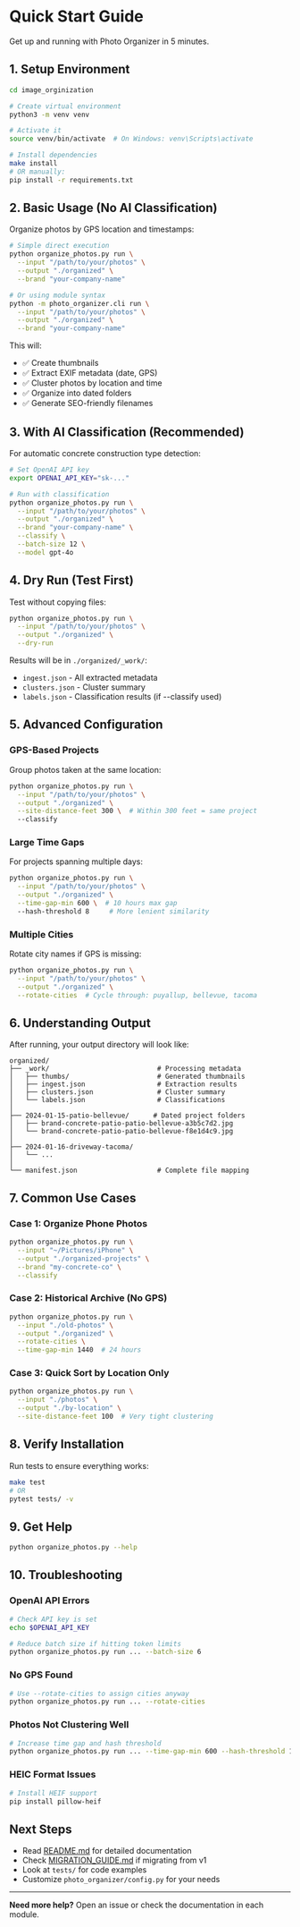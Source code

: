 # Quick Start Guide

Get up and running with Photo Organizer in 5 minutes.

## 1. Setup Environment

```bash
cd image_orginization

# Create virtual environment
python3 -m venv venv

# Activate it
source venv/bin/activate  # On Windows: venv\Scripts\activate

# Install dependencies
make install
# OR manually:
pip install -r requirements.txt
```

## 2. Basic Usage (No AI Classification)

Organize photos by GPS location and timestamps:

```bash
# Simple direct execution
python organize_photos.py run \
  --input "/path/to/your/photos" \
  --output "./organized" \
  --brand "your-company-name"

# Or using module syntax
python -m photo_organizer.cli run \
  --input "/path/to/your/photos" \
  --output "./organized" \
  --brand "your-company-name"
```

This will:
- ✅ Create thumbnails
- ✅ Extract EXIF metadata (date, GPS)
- ✅ Cluster photos by location and time
- ✅ Organize into dated folders
- ✅ Generate SEO-friendly filenames

## 3. With AI Classification (Recommended)

For automatic concrete construction type detection:

```bash
# Set OpenAI API key
export OPENAI_API_KEY="sk-..."

# Run with classification
python organize_photos.py run \
  --input "/path/to/your/photos" \
  --output "./organized" \
  --brand "your-company-name" \
  --classify \
  --batch-size 12 \
  --model gpt-4o
```

## 4. Dry Run (Test First)

Test without copying files:

```bash
python organize_photos.py run \
  --input "/path/to/your/photos" \
  --output "./organized" \
  --dry-run
```

Results will be in `./organized/_work/`:
- `ingest.json` - All extracted metadata
- `clusters.json` - Cluster summary
- `labels.json` - Classification results (if --classify used)

## 5. Advanced Configuration

### GPS-Based Projects
Group photos taken at the same location:

```bash
python organize_photos.py run \
  --input "/path/to/your/photos" \
  --output "./organized" \
  --site-distance-feet 300 \  # Within 300 feet = same project
  --classify
```

### Large Time Gaps
For projects spanning multiple days:

```bash
python organize_photos.py run \
  --input "/path/to/your/photos" \
  --output "./organized" \
  --time-gap-min 600 \  # 10 hours max gap
  --hash-threshold 8     # More lenient similarity
```

### Multiple Cities
Rotate city names if GPS is missing:

```bash
python organize_photos.py run \
  --input "/path/to/your/photos" \
  --output "./organized" \
  --rotate-cities  # Cycle through: puyallup, bellevue, tacoma
```

## 6. Understanding Output

After running, your output directory will look like:

```
organized/
├── _work/                           # Processing metadata
│   ├── thumbs/                      # Generated thumbnails
│   ├── ingest.json                  # Extraction results
│   ├── clusters.json                # Cluster summary
│   └── labels.json                  # Classifications
│
├── 2024-01-15-patio-bellevue/      # Dated project folders
│   ├── brand-concrete-patio-patio-bellevue-a3b5c7d2.jpg
│   └── brand-concrete-patio-patio-bellevue-f8e1d4c9.jpg
│
├── 2024-01-16-driveway-tacoma/
│   └── ...
│
└── manifest.json                    # Complete file mapping
```

## 7. Common Use Cases

### Case 1: Organize Phone Photos
```bash
python organize_photos.py run \
  --input "~/Pictures/iPhone" \
  --output "./organized-projects" \
  --brand "my-concrete-co" \
  --classify
```

### Case 2: Historical Archive (No GPS)
```bash
python organize_photos.py run \
  --input "./old-photos" \
  --output "./organized" \
  --rotate-cities \
  --time-gap-min 1440  # 24 hours
```

### Case 3: Quick Sort by Location Only
```bash
python organize_photos.py run \
  --input "./photos" \
  --output "./by-location" \
  --site-distance-feet 100  # Very tight clustering
```

## 8. Verify Installation

Run tests to ensure everything works:

```bash
make test
# OR
pytest tests/ -v
```

## 9. Get Help

```bash
python organize_photos.py --help
```

## 10. Troubleshooting

### OpenAI API Errors
```bash
# Check API key is set
echo $OPENAI_API_KEY

# Reduce batch size if hitting token limits
python organize_photos.py run ... --batch-size 6
```

### No GPS Found
```bash
# Use --rotate-cities to assign cities anyway
python organize_photos.py run ... --rotate-cities
```

### Photos Not Clustering Well
```bash
# Increase time gap and hash threshold
python organize_photos.py run ... --time-gap-min 600 --hash-threshold 10
```

### HEIC Format Issues
```bash
# Install HEIF support
pip install pillow-heif
```

## Next Steps

- Read [README.md](README.md) for detailed documentation
- Check [MIGRATION_GUIDE.md](MIGRATION_GUIDE.md) if migrating from v1
- Look at `tests/` for code examples
- Customize `photo_organizer/config.py` for your needs

---

**Need more help?** Open an issue or check the documentation in each module.
